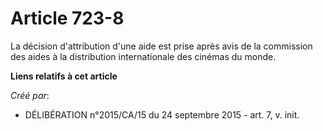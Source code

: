 # Article 723-8

La décision d'attribution d'une aide est prise après avis de la commission des aides à la distribution internationale des
cinémas du monde.

**Liens relatifs à cet article**

_Créé par_:

  - DÉLIBÉRATION n°2015/CA/15 du 24 septembre 2015 - art. 7, v. init.
